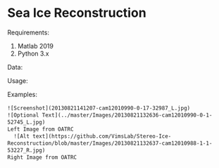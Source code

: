 # Sea Ice Reconstruction
Requirements:
  1. Matlab 2019
  2. Python 3.x
  
  
 Data:
 
 Usage:
 
 Examples:
 
 	![Screenshot](20130821141207-cam12010990-0-17-32987_L.jpg)
    ![Optional Text](../master/Images/20130821132636-cam12010990-0-1-52745_L.jpg)
    Left Image from OATRC
	  ![Alt text](https://github.com/VimsLab/Stereo-Ice-Reconstruction/blob/master/Images/20130821132637-cam12010988-1-1-53227_R.jpg)
    Right Image from OATRC
	 
 
  

